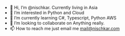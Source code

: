 - 👋 Hi, I’m @nischkar. Currently living in Asia
- 👀 I’m interested in Python and Cloud
- 🌱 I’m currently learning C#, Typescript, Python AWS
- 💞️ I’m looking to collaborate on Anything really.
- 📫 How to reach me just email me mail@nischkar.com

<!---
nischkar/nischkar is a ✨ special ✨ repository because its `README.md` (this file) appears on your GitHub profile.
You can click the Preview link to take a look at your changes.
--->
